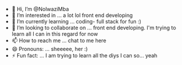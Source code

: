 - 👋 Hi, I’m @NolwaziMba
- 👀 I’m interested in ... a lot lol front end developing
- 🌱 I’m currently learning ... coding- full stack for fun :)
- 💞️ I’m looking to collaborate on ... front end developing. I'm trying to learn all I can in this regard for now
- 📫 How to reach me ... chat to me here
- 😄 Pronouns: ... sheeeee, her :)
- ⚡ Fun fact: ... I am trying to learn all the diys I can so... yeah

<!---
NolwaziMba/NolwaziMba is a ✨ special ✨ repository because its `README.md` (this file) appears on your GitHub profile.
You can click the Preview link to take a look at your changes.
--->
